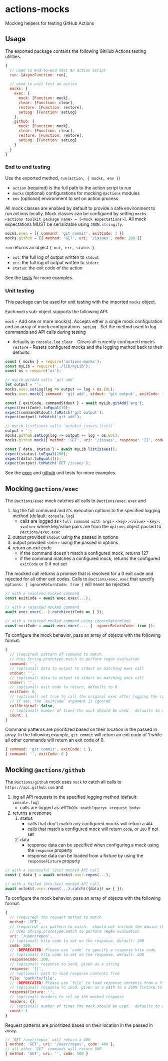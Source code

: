 # actions-mocks
Mocking helpers for testing GitHub Actions

## Usage

The exported package contains the following GitHub Actions testing utilities.
```javascript
{
  // used to end-to-end test an action script
  run: [AsyncFunction: run],

  // used to unit test an action
  mocks: {
    exec: {
      mock: [Function: mock],
      clear: [Function: clear],
      restore: [Function: restore],
      setLog: [Function: setLog]
    },
    github: {
      mock: [Function: mock],
      clear: [Function: clear],
      restore: [Function: restore],
      setLog: [Function: setLog]
    }
  }
}
```

### End to end testing

Use the exported method, `run(action, { mocks, env })`
- `action` (required) is the full path to the action script to run
- `mocks` (optional) configurations for mocking `@actions` modules
- `env` (optional) environment to set on action process

All mock classes are enabled by default to provide a safe environment to run actions locally.  Mock classes can be configured by setting `mocks.<actions toolkit package name> = [<mock expectations>]`. All mock expectations MUST be serializable using `JSON.stringify`.

```javascript
mocks.exec = [{ command: 'git commit', exitCode: 1 }]
mocks.github = [{ method: 'GET', uri: '/issues', code: 200 }]
```

`run` returns an object `{ out, err, status }`.
- `out`: the full log of output written to `stdout`
- `err`: the full log of output written to `stderr`
- `status`: the exit code of the action

See the [tests](./test/runner.test.js) for more examples.

### Unit testing

This package can be used for unit testing with the imported `mocks` object.

Each `mocks` sub-object supports the following API:

`mock` - Add one or more mock(s).  Accepts either a single mock configuration and an array of mock configurations.
`setLog` - Set the method used to log commands and API calls during testing
   - defaults to `console.log`
`clear` - Clears all currently configured mocks
`restore` - Resets configured mocks and the logging method back to their defaults.

```javascript
const { mocks } = require('actions-mocks');
const myLib = require('../lib/myLib');
const os = require('os');

// myLib.gitAdd calls `git add`
let output = '';
mocks.exec.setLog(log => output += log + os.EOL);
mocks.exec.mock({ command: 'git add', stdout: 'git output', exitCode: 10 });

const { exitCode, commandStdout } = await myLib.gitAdd('arg');
expect(exitCode).toEqual(10);
expect(commandStdout).toMatch('git output');
expect(output).toMatch('git add');

// myLib.listIssues calls `octokit.issues.list()`
output = '';
mocks.github.setLog(log => output += log + os.EOL);
mocks.github.mock({ method: 'GET', uri: '/issues', response: '[]', code: 200 });

const { data, status } = await myLib.listIssues();
expect(status).toEqual(200);
expect(data).toEqual([]);
expect(output).toMatch('GET /issues');
```

See the [exec](./test/mocks/exec.test.js) and [github](./test/mocks/github.test.js) unit tests for more examples.

## Mocking `@actions/exec`

The `@actions/exec` mock catches all calls to `@actions/exec.exec` and
1. log the full command and it's execution options to the specified logging method (default: `console.log`)
   - calls are logged as `<full command with args> <key>:<value> <key>:<value>` where key/value pairs are from the `options` object passed to `@actions/exec.exec`
2. output provided `stdout` using the passed in options
3. output provided `stderr` using the passed in options
4. return an exit code
   - if the command doesn't match a configured mock, returns 127
   - if the command matches a configured mock, returns the configured `exitCode` or 0 if not set

The mocked call returns a promise that is resolved for a 0 exit code and rejected for all other exit codes.  Calls to `@actions/exec.exec` that specify `options: { ignoreReturnCode: true }` will never be rejected.

```javascript
// with a resolved mocked command
const exitCode = await exec.exec(...);

// with a rejected mocked command
await exec.exec(...).catch(exitCode => { });

// with a rejected mocked command using ignoreReturnCode
const exitCode = await exec.exec(..., {  ignoreReturnCode: true });
```

To configure the mock behavior, pass an array of objects with the following format:
```javascript
{
  // (required) pattern of command to match.
  // Uses String.prototype.match to perform regex evaluation
  command: '',
  // (optional) data to output to stdout on matching exec call
  stdout: '',
  // (optional) data to output to stderr on matching exec call
  stderr: '',
  // (optional) exit code to return, defaults to 0
  exitCode: 0,
  // (optional) set true to call the original exec after logging the call
  // if set, the `exitCode` argument is ignored
  callOriginal: false,
  // (optional) number of times the mock should be used.  defaults to a persistent mock if not set
  count: 1
}
```

Command patterns are prioritized based on their location in the passed in array.  In the following example, `git commit` will return an exit code of 1 while all other commands will return an exit code of 0.

```javascript
{ command: 'git commit', exitCode: 1 },
{ command: '', exitCode: 0 }
```

## Mocking `@actions/github`

The `@actions/github` mock uses `nock` to catch all calls to `https://api.github.com` and
1. log all API requests to the specified logging method (default: `console.log`)
   - calls are logged as `<METHOD> <path?query> <request body>`
2. returns a response
   1. status
      - calls that don't match any configured mocks will return a `404`
      - calls that match a configured mock will return `code`, or `200` if not set
   2. data
      - response data can be specified when configuring a mock using the `response` property
      - response data can be loaded from a fixture by using the `responseFixture` property

```javascript
// with a successful (2xx) mocked API call
const { data } = await octokit.user.repos(...);

// with a failed (4xx-5xx) mocked API call
await octokit.user.repos(...).catch(({data}) => { });
```

To configure the mock behavior, pass an array of objects with the following format:
```javascript
{
  // (required) the request method to match
  method: 'GET',
  // (required) uri pattern to match.  should not include the domain (https://api.github.com)
  // Uses String.prototype.match to perform regex evaluation
  uri: '/user/repos',
  // (optional) http code to set on the response, default: 200
  code: 200,
  // (DEPRECATED) Please use `code` to specify a response http code
  // (optional) http code to set on the response, default: 200
  responseCode: 200,
  // (optional) response to send, given as a string
  response: '[]',
  // (optional) path to load response contents from
  file: 'path/to/file',
  // (DEPRECATED) Please use `file` to load response contents from a file, along with headers `content-type` = `application/json`
  // (optional) response to send, given as a path to a JSON fixture to load
  responseFixture: '',
  // (optional) headers to set on the mocked response
  headers: {},
  // (optional) number of times the mock should be used.  defaults to a persistent mock if not set
  count: 1
}
```

Request patterns are prioritized based on their location in the passed in array.

```javascript
// `GET /user/repos` will return a 400
{ method: 'GET', uri: '/user/repos', code: 400 },
// all other `GET` commands will return 500
{ method: 'GET', uri: '', code: 500 }
```
